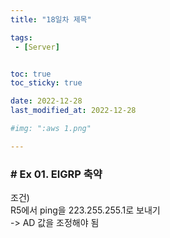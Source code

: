 ```yaml
---
title: "18일차 제목"

tags:
 - [Server]


toc: true
toc_sticky: true

date: 2022-12-28
last_modified_at: 2022-12-28

#img: ":aws 1.png"

---
```


<!-- outline-start -->


### # Ex 01. EIGRP 축약 <br/>

조건)<br/>
R5에서 ping을 223.255.255.1로 보내기<br/>
-> AD 값을 조정해야 됨<br/><br/>